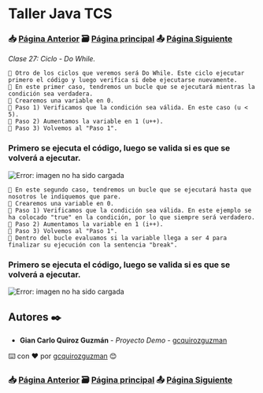 # Taller Java TCS
### 📥 [Página Anterior](https://github.com/gcquirozguzman/java-tcs-202001/tree/CW00100001) 🗃️ [Página principal](https://github.com/gcquirozguzman/java-tcs-202001) 📤 [Página Siguiente](https://github.com/gcquirozguzman/java-tcs-202001/tree/CF00100001)

_Clase 27: Ciclo - Do While._

```
📢 Otro de los ciclos que veremos será Do While. Este ciclo ejecutar primero el código y luego verifica si debe ejecutarse nuevamente.
📢 En este primer caso, tendremos un bucle que se ejecutará mientras la condición sea verdadera.
📢 Crearemos una variable en 0.
📢 Paso 1) Verificamos que la condición sea válida. En este caso (u < 5).
📢 Paso 2) Aumentamos la variable en 1 (u++). 
📢 Paso 3) Volvemos al "Paso 1".
```

### Primero se ejecuta el código, luego se valida si es que se volverá a ejecutar.

![Error: imagen no ha sido cargada](https://github.com/gcquirozguzman/java-tcs-202001/blob/Clase-27/imagenes/pagina_27_2.png)

```
📢 En este segundo caso, tendremos un bucle que se ejecutará hasta que nosotros le indiquemos que pare.
📢 Crearemos una variable en 0.
📢 Paso 1) Verificamos que la condición sea válida. En este ejemplo se ha colocado "true" en la condición, por lo que siempre será verdadero.
📢 Paso 2) Aumentamos la variable en 1 (i++).
📢 Paso 3) Volvemos al "Paso 1".
📢 Dentro del bucle evaluamos si la variable llega a ser 4 para finalizar su ejecución con la sentencia "break".
```

### Primero se ejecuta el código, luego se valida si es que se volverá a ejecutar.

![Error: imagen no ha sido cargada](https://github.com/gcquirozguzman/java-tcs-202001/blob/Clase-27/imagenes/pagina_27_1.png)

## Autores ✒️

* **Gian Carlo Quiroz Guzmán** - *Proyecto Demo* - [gcquirozguzman](https://github.com/gcquirozguzman)

⌨️ con ❤️ por [gcquirozguzman](https://github.com/gcquirozguzman) 😊

### 📥 [Página Anterior](https://github.com/gcquirozguzman/java-tcs-202001/tree/CW00100001) 🗃️ [Página principal](https://github.com/gcquirozguzman/java-tcs-202001) 📤 [Página Siguiente](https://github.com/gcquirozguzman/java-tcs-202001/tree/CF00100001)
